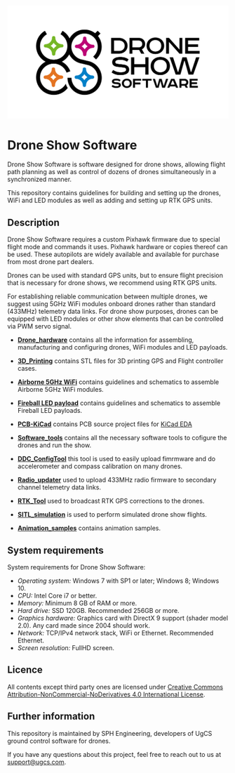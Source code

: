 ![Drone Show Software](./DroneShowSoftware_Logo.png)

Drone Show Software
=========

Drone Show Software is software designed for drone shows, allowing flight path planning as well as control of dozens of drones simultaneously in a synchronized manner.

This repository contains guidelines for building and setting up the drones, WiFi and LED modules as well as adding and setting up RTK GPS units.

Description
-----------

Drone Show Software requires a custom Pixhawk firmware due to special flight mode and commands it uses. Pixhawk hardware or copies thereof can be used. These autopilots are widely available and available for purchase from most drone part dealers.

Drones can be used with standard GPS units, but to ensure flight precision that is necessary for drone shows, we recommend using RTK GPS units.

For establishing reliable communication between multiple drones, we suggest using 5GHz WiFi modules onboard drones rather than standard (433MHz) telemetry data links.
For drone show purposes, drones can be equipped with LED modules or other show elements that can be controlled via PWM servo signal.

- [**Drone_hardware**](./Drone_hardware) contains all the information for assembling, manufacturing and configuring drones, WiFi modules and LED payloads.

 - [**3D_Printing**](./3D_Printing) contains STL files for 3D printing GPS and Flight controller cases.
 
 - [**Airborne 5GHz WiFi**](./Drone_hardware/Airborne_5GHz_WiFi) contains guidelines and schematics to assemble Airborne 5GHz WiFi modules.

 - [**Fireball LED payload**](./Drone_hardware/Fireball_LED_payload) contains guidelines and schematics to assemble Fireball LED payloads.

 - [**PCB-KiCad**](./Drone_hardware/PCB-KiCad/lib) contains PCB source project files for [KiCad EDA](http://kicad-pcb.org/)

- [**Software_tools**](./Software_tools) contains all the necessary software tools to cofigure the drones and run the show.

 - [**DDC_ConfigTool**](./Software_tools/DDC_ConfigTool) this tool is used to easily upload fimrmware and do accelerometer and compass calibration on many drones.
 
 - [**Radio_updater**](./Software_tools/Radio_updater) used to upload 433MHz radio firmware to secondary channel telemetry data links.

 - [**RTK_Tool**](./Software_tools/RTK_Tool) used to broadcast RTK GPS corrections to the drones.

 - [**SITL_simulation**](./Software_tools/SITL_simulation) is used to perform simulated drone show flights.

- [**Animation_samples**](./Animation_samples) contains animation samples.




System requirements
-------------------

System requirements for Drone Show Software:

- *Operating system:* Windows 7 with SP1 or later; Windows 8; Windows 10.
- *CPU:* Intel Core i7 or better.
- *Memory:* Minimum 8 GB of RAM or more.
- *Hard drive:* SSD 120GB. Recommended 256GB or more.
- *Graphics hardware:* Graphics card with DirectX 9 support (shader model 2.0). Any card made since 2004 should work.
- *Network:* TCP/IPv4 network stack, WiFi or Ethernet. Recommended Ethernet.
- *Screen resolution:* FullHD screen.

Licence
-------

All contents except third party ones are licensed under [Creative Commons Attribution-NonCommercial-NoDerivatives 4.0 International License](https://creativecommons.org/licenses/by-nc-nd/4.0/).

Further information
-------------------

This repository is maintained by SPH Engineering, developers of UgCS ground control software for drones.

If you have any questions about this project, feel free to reach out to us at <support@ugcs.com>.
